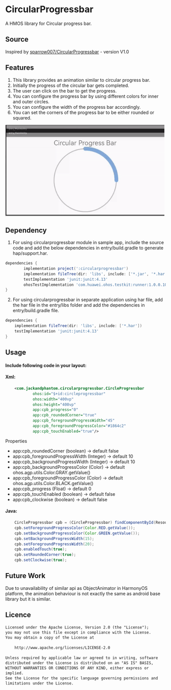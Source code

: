 # CircularProgressbar
A HMOS library for Circular progress bar.

## Source
Inspired by [sparrow007/CircularProgressbar](https://github.com/sparrow007/CircularProgressbar) - version V1.0

## Features
1. This library provides an animation similar to circular progress bar.
2. Initially the progress of the circular bar gets completed.
3. The user can click on the bar to get the progress.
4. You can configure the progress bar by using different colors for inner and outer circles.
5. You can configure the width of the progress bar accordingly.
6. You can set the corners of the progress bar to be either rounded or squared.

<img src="screenshots/circularprogressbar.gif" width="500">

## Dependency
1. For using circularprogressbar module in sample app, include the source code and add the below dependencies in entry/build.gradle to generate hap/support.har.
```groovy
dependencies {
        implementation project(':circularprogressbar')
        implementation fileTree(dir: 'libs', include: ['*.jar', '*.har'])
        testImplementation 'junit:junit:4.13'
        ohosTestImplementation 'com.huawei.ohos.testkit:runner:1.0.0.100'
}
```
2. For using circularprogressbar in separate application using har file, add the har file in the entry/libs folder and add the dependencies in entry/build.gradle file.
```groovy
dependencies {
	implementation fileTree(dir: 'libs', include: ['*.har'])
	testImplementation 'junit:junit:4.13'
}	
```

## Usage
#### Include following code in your layout:
#### Xml:
```xml
    <com.jackandphantom.circularprogressbar.CircleProgressbar
            ohos:id="$+id:circleprogressbar"
            ohos:width="400vp"
            ohos:height="400vp"
            app:cpb_progress="0"
            app:cpb_roundedCorner="true"
            app:cpb_foregroundProgressWidth="45"
            app:cpb_foregroundProgressColor="#1864c2"
            app:cpb_touchEnabled="true"/>
```
Properties

*   app:cpb_roundedCorner            (boolean)  ->  default false
*   app:cpb_foregroundProgressWidth  (Integer)  ->  default 10
*   app:cpb_backgroundProgressWidth  (Integer)  ->  default 10
*   app:cpb_backgroundProgressColor  (Color)    ->  default ohos.agp.utils.Color.GRAY.getValue()
*   app:cpb_foregroundProgressColor  (Color)    ->  default ohos.agp.utils.Color.BLACK.getValue()
*   app:cpb_progress                 (Float)    ->  default 0
*   app:cpb_touchEnabled             (boolean)  ->  default false
*   app:cpb_clockwise                (boolean)  ->  default false

#### Java:
```java
    CircleProgressbar cpb = (CircleProgressbar) findComponentById(ResourceTable.Id_circleprogressbar);
    cpb.setForegroundProgressColor(Color.RED.getValue());
    cpb.setBackgroundProgressColor(Color.GREEN.getValue());
    cpb.setBackgroundProgressWidth(15);
    cpb.setForegroundProgressWidth(20);
    cpb.enabledTouch(true);
    cpb.setRoundedCorner(true);
    cpb.setClockwise(true);
```

## Future Work
Due to unavailability of similar api as ObjectAnimator in HarmonyOS platform, the animation behaviour is not exactly the same as android base library but it is similar.
                                                                                                   
## Licence
```
Licensed under the Apache License, Version 2.0 (the "License");
you may not use this file except in compliance with the License.
You may obtain a copy of the License at

    http://www.apache.org/licenses/LICENSE-2.0

Unless required by applicable law or agreed to in writing, software
distributed under the License is distributed on an "AS IS" BASIS,
WITHOUT WARRANTIES OR CONDITIONS OF ANY KIND, either express or implied.
See the License for the specific language governing permissions and
limitations under the License.
```                                                                                   

